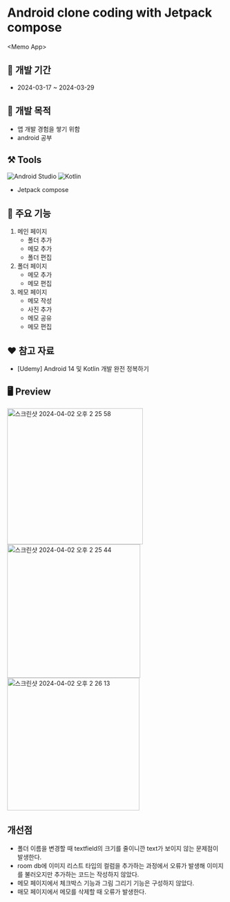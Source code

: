 # Android clone coding with Jetpack compose
\<Memo App\>

## 📆 개발 기간

-  2024-03-17 ~ 2024-03-29

## 📌 개발 목적

- 앱 개발 경험을 쌓기 위함
- android 공부

## ⚒ Tools
![Android Studio](https://img.shields.io/badge/android%20studio-346ac1?style=for-the-badge&logo=android%20studio&logoColor=white) ![Kotlin](https://img.shields.io/badge/kotlin-%237F52FF.svg?style=for-the-badge&logo=kotlin&logoColor=white)
+ Jetpack compose
## 🔎 주요 기능
1. 메인 페이지
    - 폴더 추가
    - 메모 추가
    - 폴더 편집
2. 폴더 페이지
    - 메모 추가
    - 메모 편집
 3. 메모 페이지
    - 메모 작성
    - 사진 추가
    - 메모 공유
    - 메모 편집
## ❤ 참고 자료
- [Udemy] Android 14 및 Kotlin 개발 완전 정복하기


## 🖥 Preview
<img width="314" alt="스크린샷 2024-04-02 오후 2 25 58" src="https://github.com/iamgonnabe/MemoApp/assets/126941459/d1addc2a-338d-4362-aa03-79e9f5ed050b">
<img width="308" alt="스크린샷 2024-04-02 오후 2 25 44" src="https://github.com/iamgonnabe/MemoApp/assets/126941459/c34cf08e-843d-4909-9f00-a277f1fe31ed">
<img width="306" alt="스크린샷 2024-04-02 오후 2 26 13" src="https://github.com/iamgonnabe/MemoApp/assets/126941459/bed6d52d-2531-4d58-b98f-688adbfc4a2d">

## 개선점
- 폴더 이름을 변경할 때 textfield의 크기를 줄이니깐 text가 보이지 않는 문제점이 발생한다.
- room db에 이미지 리스트 타입의 컬럼을 추가하는 과정에서 오류가 발생해 이미지를 불러오지만 추가하는 코드는 작성하지 않았다.
- 메모 페이지에서 체크박스 기능과 그림 그리기 기능은 구성하지 않았다.
- 매모 페이지에서 메모를 삭제할 때 오류가 발생한다.

